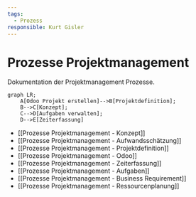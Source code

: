 ```yaml
---
tags:
  - Prozess
responsible: Kurt Gisler
---
```

# Prozesse Projektmanagement

Dokumentation der Projektmanagement Prozesse.

```mermaid
graph LR;
    A[Odoo Projekt erstellen]-->B[Projektdefinition];
    B-->C[Konzept];
    C-->D[Aufgaben verwalten];
    D-->E[Zeiterfassung]
```

* [[Prozesse Projektmanagement - Konzept]]
* [[Prozesse Projektmanagement - Aufwandsschätzung]]
* [[Prozesse Projektmanagement - Projektdefinition]]
* [[Prozesse Projektmanagement - Odoo]]
* [[Prozesse Projektmanagement - Zeiterfassung]]
* [[Prozesse Projektmanagement - Aufgaben]]
* [[Prozesse Projektmanagement - Business Requirement]]
* [[Prozesse Projektmanagement - Ressourcenplanung]]
